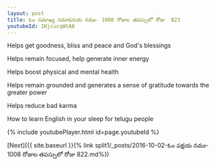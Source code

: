 ```yaml
---
layout: post
title: ఓం సమాఖ్య సమాపనయ నమః- 1008 రోజుల తపస్సులో రోజు  823
youtubeId: 1KjcucqWtA8
---
```

 
 
Helps get goodness, bliss and peace and God's blessings
 
Helps remain focused, help generate inner energy 
 
Helps boost physical and mental health 
 
Helps remain grounded and generates a sense of gratitude towards the greater power 
 
Helps reduce bad karma
 
How to learn English in your sleep for telugu people
 
 
 
 


{% include youtubePlayer.html id=page.youtubeId %}
 
[Next]({{ site.baseurl }}{% link split1/_posts/2016-10-02-ఓం పక్షయ నమః- 1008 రోజుల తపస్సులో రోజు  822.md%})
 
